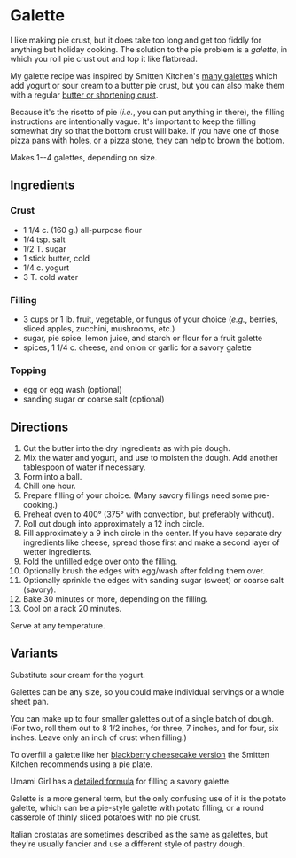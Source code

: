 # Galette

I like making pie crust, but it does take too long and get too fiddly for anything but holiday cooking.  The solution to the pie problem is a *galette*, in which you roll pie crust out and top it like flatbread.

My galette recipe was inspired by Smitten Kitchen's [many galettes](https://smittenkitchen.com/?s=galette) which add yogurt or sour cream to a butter pie crust, but you can also make them with a regular [butter or shortening crust](../pie/crust.md).

Because it's the risotto of pie (*i.e.*, you can put anything in there), the filling instructions are intentionally vague.  It's important to keep the filling somewhat dry so that the bottom crust will bake.  If you have one of those pizza pans with holes, or a pizza stone, they can help to brown the bottom.

Makes 1--4 galettes, depending on size.

## Ingredients

### Crust

* 1 1/4 c. (160 g.) all-purpose flour 
* 1/4 tsp. salt
* 1/2 T. sugar
* 1 stick butter, cold
* 1/4 c. yogurt
* 3 T. cold water

### Filling

* 3 cups or 1 lb. fruit, vegetable, or fungus of your choice (*e.g.*, 
berries, sliced apples, zucchini, mushrooms, etc.)
* sugar, pie spice, lemon juice, and starch or flour for a fruit galette
* spices, 1 1/4 c. cheese, and onion or garlic for a savory galette

### Topping

* egg or egg wash (optional)
* sanding sugar or coarse salt (optional)


## Directions

1. Cut the butter into the dry ingredients as with pie dough.
2. Mix the water and yogurt, and use to moisten the dough.  Add another tablespoon of water if necessary.
3. Form into a ball.
4. Chill one hour.
5. Prepare filling of your choice.  (Many savory fillings need some pre-cooking.)
6. Preheat oven to 400° (375° with convection, but preferably without).
7. Roll out dough into approximately a 12 inch circle.
8. Fill approximately a 9 inch circle in the center.  If you have separate dry ingredients like cheese, spread those first and make a second layer of wetter ingredients.
9. Fold the unfilled edge over onto the filling.
10. Optionally brush the edges with egg/wash after folding them over.
11. Optionally sprinkle the edges with sanding sugar (sweet) or coarse salt (savory).
12. Bake 30 minutes or more, depending on the filling.
13. Cool on a rack 20 minutes.

Serve at any temperature.


## Variants

Substitute sour cream for the yogurt.

Galettes can be any size, so you could make individual servings or a whole sheet pan.

You can make up to four smaller galettes out of a single batch of dough.  (For two, roll them out to 8 1/2 inches, for three, 7 inches, and for four, six inches.  Leave only an inch of crust when filling.)

To overfill a galette like her [blackberry cheesecake version](https://smittenkitchen.com/2016/07/blackberry-cheesecake-galette/) the Smitten Kitchen recommends using a pie plate.

Umami Girl has a [detailed formula](https://umamigirl.com/chard-crostata-galette-corn-taleggio-olives/) for filling a savory galette.

Galette is a more general term, but the only confusing use of it is the potato galette, which can be a pie-style galette with potato filling, or a round casserole of thinly sliced potatoes with no pie crust.

Italian crostatas are sometimes described as the same as galettes, but they're usually fancier and use a different style of pastry dough.
